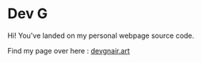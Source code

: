 # Dev G

Hi! You've landed on my personal webpage source code. 

Find my page over here : [devgnair.art](https://devgnair.art)